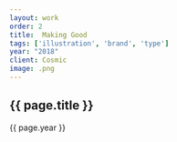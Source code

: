 ```yaml
---
layout: work
order: 2
title:  Making Good
tags: ['illustration', 'brand', 'type']
year: "2018"
client:	Cosmic
image: .png
---
```

<section class="section padding-bottom">
    <h1 class="h1 post-title" itemprop="name headline">{{ page.title }}</h1>
    <p class="post-meta">{{ page.year }}</p>
</section>
